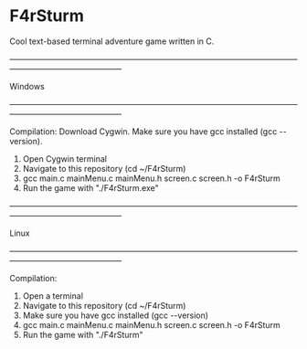 # F4rSturm

Cool text-based terminal adventure game written in C.

—————————————————————————————————————————————————— 

 Windows
 
—————————————————————————————————————————————————— 

Compilation:
Download Cygwin.
Make sure you have gcc installed (gcc --version).
1. Open Cygwin terminal
2. Navigate to this repository (cd ~/F4rSturm)
3. gcc main.c mainMenu.c mainMenu.h screen.c screen.h -o F4rSturm
4. Run the game with "./F4rSturm.exe"

——————————————————————————————————————————————————

 Linux
 
——————————————————————————————————————————————————

Compilation:
1. Open a terminal
2. Navigate to this repository (cd ~/F4rSturm)
3. Make sure you have gcc installed (gcc --version)
4. gcc main.c mainMenu.c mainMenu.h screen.c screen.h -o F4rSturm
5. Run the game with "./F4rSturm"
